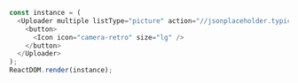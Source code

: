 <!--start-code-->

```js
const instance = (
  <Uploader multiple listType="picture" action="//jsonplaceholder.typicode.com/posts/">
    <button>
      <Icon icon="camera-retro" size="lg" />
    </button>
  </Uploader>
);
ReactDOM.render(instance);
```

<!--end-code-->
